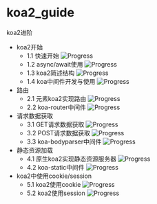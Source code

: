 # koa2_guide
koa2进阶

*   koa2开始
    *   1.1 快速开始 ![Progress](http://progressed.io/bar/100?title=done) 
    *   1.2 async/await使用 ![Progress](http://progressed.io/bar/100?title=done)
    *   1.3 koa2简述结构 ![Progress](http://progressed.io/bar/100?title=done)
    *   1.4 koa中间件开发与使用 ![Progress](http://progressed.io/bar/100?title=done)
*   路由
    *   2.1 元素koa2实现路由 ![Progress](http://progressed.io/bar/100?title=done)
    *   2.2 koa-router中间件 ![Progress](http://progressed.io/bar/100?title=done)
*   请求数据获取
    *   3.1 GET请求数据获取 ![Progress](http://progressed.io/bar/100?title=done)
    *   3.2 POST请求数据获取 ![Progress](http://progressed.io/bar/100?title=done)
    *   3.3 koa-bodyparser中间件 ![Progress](http://progressed.io/bar/100?title=done)   
*   静态资源加载
    *   4.1 原生koa2实现静态资源服务器 ![Progress](http://progressed.io/bar/100?title=done)  
    *   4.2 koa-static中间件 ![Progress](http://progressed.io/bar/100?title=done)
*   koa2中使用cookie/session
    *   5.1 koa2使用cookie ![Progress](http://progressed.io/bar/0)
    *   5.2 koa2使用session ![Progress](http://progressed.io/bar/0)
